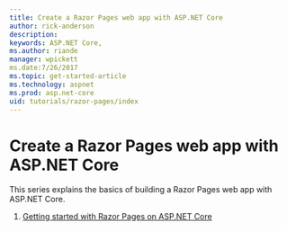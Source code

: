 ```yaml
---
title: Create a Razor Pages web app with ASP.NET Core
author: rick-anderson
description: 
keywords: ASP.NET Core,
ms.author: riande
manager: wpickett
ms.date:7/26/2017
ms.topic: get-started-article
ms.technology: aspnet
ms.prod: asp.net-core
uid: tutorials/razor-pages/index
---
```


# Create a Razor Pages web app with ASP.NET Core

This series explains the basics of building a Razor Pages web app with ASP.NET Core.

1. [Getting started with Razor Pages on ASP.NET Core](xref:tutorials/razor-pages/razor-pages-start)
